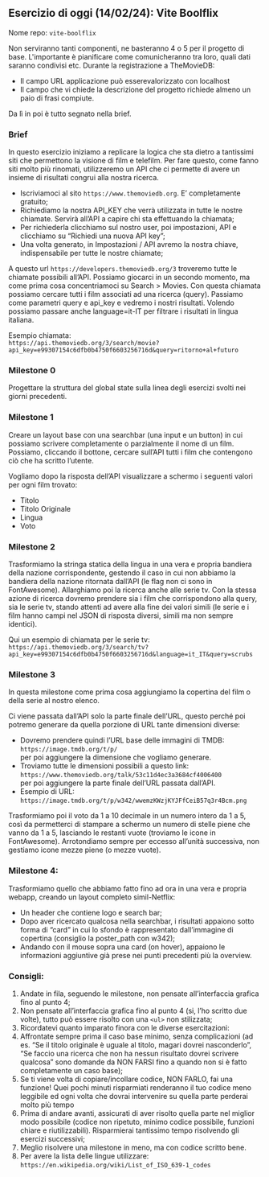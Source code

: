 ## Esercizio di oggi (14/02/24): Vite Boolflix

Nome repo: `vite-boolflix`

Non serviranno tanti componenti, ne basteranno 4 o 5 per il progetto di base. L'importante è pianificare come comunicheranno tra loro, quali dati saranno condivisi etc.
Durante la registrazione a TheMovieDB:

- Il campo URL applicazione può esserevalorizzato con localhost
- Il campo che vi chiede la descrizione del progetto richiede almeno un paio di frasi compiute.

Da lì in poi è tutto segnato nella brief.

### Brief

In questo esercizio iniziamo a replicare la logica che sta dietro a tantissimi siti che permettono la visione di film e telefilm. Per fare questo, come fanno siti molto più rinomati, utilizzeremo un API che ci permette di avere un insieme di risultati congrui alla nostra ricerca.

- Iscriviamoci al sito `https://www.themoviedb.org`. E’ completamente gratuito;
- Richiediamo la nostra API_KEY che verrà utilizzata in tutte le nostre chiamate. Servirà all’API a capire chi sta effettuando la chiamata;
- Per richiederla clicchiamo sul nostro user, poi impostazioni, API e clicchiamo su “Richiedi una nuova API key”;
- Una volta generato, in Impostazioni / API avremo la nostra chiave, indispensabile per tutte le nostre chiamate;

A questo url `https://developers.themoviedb.org/3` troveremo tutte le chiamate possibili all’API. Possiamo giocarci in un secondo momento, ma come prima cosa concentriamoci su Search > Movies.
Con questa chiamata possiamo cercare tutti i film associati ad una ricerca (query). Passiamo come parametri query e api_key e vedremo i nostri risultati. Volendo possiamo passare anche language=it-IT per filtrare i risultati in lingua italiana.

Esempio chiamata:  
`https://api.themoviedb.org/3/search/movie?api_key=e99307154c6dfb0b4750f6603256716d&query=ritorno+al+futuro`

### Milestone 0

Progettare la struttura del global state sulla linea degli esercizi svolti nei giorni precedenti.

### Milestone 1

Creare un layout base con una searchbar (una input e un button) in cui possiamo scrivere completamente o parzialmente il nome di un film. Possiamo, cliccando il bottone, cercare sull’API tutti i film che contengono ciò che ha scritto l’utente.

Vogliamo dopo la risposta dell’API visualizzare a schermo i seguenti valori per ogni film trovato:

- Titolo
- Titolo Originale
- Lingua
- Voto

### Milestone 2

Trasformiamo la stringa statica della lingua in una vera e propria bandiera della nazione corrispondente, gestendo il caso in cui non abbiamo la bandiera della nazione ritornata dall’API (le flag non ci sono in FontAwesome).
Allarghiamo poi la ricerca anche alle serie tv. Con la stessa azione di ricerca dovremo prendere sia i film che corrispondono alla query, sia le serie tv, stando attenti ad avere alla fine dei valori simili (le serie e i film hanno campi nel JSON di risposta diversi, simili ma non sempre identici).

Qui un esempio di chiamata per le serie tv:
`https://api.themoviedb.org/3/search/tv?api_key=e99307154c6dfb0b4750f6603256716d&language=it_IT&query=scrubs`

### Milestone 3

In questa milestone come prima cosa aggiungiamo la copertina del film o della serie al nostro elenco.

Ci viene passata dall’API solo la parte finale dell’URL, questo perché poi potremo generare da quella porzione di URL tante dimensioni diverse:

- Dovremo prendere quindi l’URL base delle immagini di TMDB:
`https://image.tmdb.org/t/p/`  
per poi aggiungere la dimensione che vogliamo generare.
- Troviamo tutte le dimensioni possibili a questo link: `https://www.themoviedb.org/talk/53c11d4ec3a3684cf4006400`  
per poi aggiungere la parte finale dell’URL passata dall’API.
- Esempio di URL:
`https://image.tmdb.org/t/p/w342/wwemzKWzjKYJFfCeiB57q3r4Bcm.png`

Trasformiamo poi il voto da 1 a 10 decimale in un numero intero da 1 a 5, così da permetterci di stampare a schermo un numero di stelle piene che vanno da 1 a 5, lasciando le restanti vuote (troviamo le icone in FontAwesome).
Arrotondiamo sempre per eccesso all’unità successiva, non gestiamo icone mezze piene (o mezze vuote). 

### Milestone 4:

Trasformiamo quello che abbiamo fatto fino ad ora in una vera e propria webapp, creando un layout completo simil-Netflix:

- Un header che contiene logo e search bar;
- Dopo aver ricercato qualcosa nella searchbar, i risultati appaiono sotto forma di “card” in cui lo sfondo è rappresentato dall’immagine di copertina (consiglio la poster_path con w342);
- Andando con il mouse sopra una card (on hover), appaiono le informazioni aggiuntive già prese nei punti precedenti più la overview.

### Consigli:

1. Andate in fila, seguendo le milestone, non pensate all’interfaccia grafica fino al punto 4;
2. Non pensate all’interfaccia grafica fino al punto 4 (si, l’ho scritto due volte), tutto può essere risolto con una `<ul>` non stilizzata;
3. Ricordatevi quanto imparato finora con le diverse esercitazioni:
4. Affrontate sempre prima il caso base minimo, senza complicazioni (ad es. “Se il titolo originale è uguale al titolo, magari dovrei nasconderlo”, “Se faccio una ricerca che non ha nessun risultato dovrei scrivere qualcosa” sono domande da NON FARSI fino a quando non si è fatto completamente un caso base);
5. Se ti viene volta di copiare/incollare codice, NON FARLO, fai una funzione! Quei pochi minuti risparmiati renderanno il tuo codice meno leggibile ed ogni volta che dovrai intervenire su quella parte perderai molto più tempo
6. Prima di andare avanti, assicurati di aver risolto quella parte nel miglior modo possibile (codice non ripetuto, minimo codice possibile, funzioni chiare e riutilizzabili). Risparmierai tantissimo tempo risolvendo gli esercizi successivi;
7. Meglio risolvere una milestone in meno, ma con codice scritto bene.
8. Per avere la lista delle lingue utilizzare:  
`https://en.wikipedia.org/wiki/List_of_ISO_639-1_codes`
